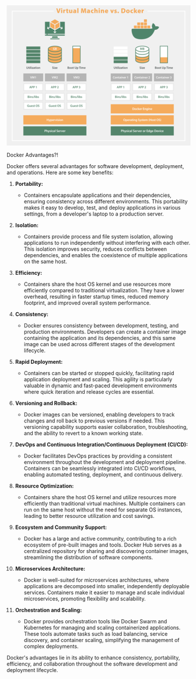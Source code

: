 ![Alt text](image_02.png)

Docker Advantages?!

Docker offers several advantages for software development, deployment, and operations. Here are some key benefits:

1. **Portability:**
   - Containers encapsulate applications and their dependencies, ensuring consistency across different environments. This portability makes it easy to develop, test, and deploy applications in various settings, from a developer's laptop to a production server.

2. **Isolation:**
   - Containers provide process and file system isolation, allowing applications to run independently without interfering with each other. This isolation improves security, reduces conflicts between dependencies, and enables the coexistence of multiple applications on the same host.

3. **Efficiency:**
   - Containers share the host OS kernel and use resources more efficiently compared to traditional virtualization. They have a lower overhead, resulting in faster startup times, reduced memory footprint, and improved overall system performance.

4. **Consistency:**
   - Docker ensures consistency between development, testing, and production environments. Developers can create a container image containing the application and its dependencies, and this same image can be used across different stages of the development lifecycle.

5. **Rapid Deployment:**
   - Containers can be started or stopped quickly, facilitating rapid application deployment and scaling. This agility is particularly valuable in dynamic and fast-paced development environments where quick iteration and release cycles are essential.

6. **Versioning and Rollback:**
   - Docker images can be versioned, enabling developers to track changes and roll back to previous versions if needed. This versioning capability supports easier collaboration, troubleshooting, and the ability to revert to a known working state.

7. **DevOps and Continuous Integration/Continuous Deployment (CI/CD):**
   - Docker facilitates DevOps practices by providing a consistent environment throughout the development and deployment pipeline. Containers can be seamlessly integrated into CI/CD workflows, enabling automated testing, deployment, and continuous delivery.

8. **Resource Optimization:**
   - Containers share the host OS kernel and utilize resources more efficiently than traditional virtual machines. Multiple containers can run on the same host without the need for separate OS instances, leading to better resource utilization and cost savings.

9. **Ecosystem and Community Support:**
   - Docker has a large and active community, contributing to a rich ecosystem of pre-built images and tools. Docker Hub serves as a centralized repository for sharing and discovering container images, streamlining the distribution of software components.

10. **Microservices Architecture:**
    - Docker is well-suited for microservices architectures, where applications are decomposed into smaller, independently deployable services. Containers make it easier to manage and scale individual microservices, promoting flexibility and scalability.

11. **Orchestration and Scaling:**
    - Docker provides orchestration tools like Docker Swarm and Kubernetes for managing and scaling containerized applications. These tools automate tasks such as load balancing, service discovery, and container scaling, simplifying the management of complex deployments.

Docker's advantages lie in its ability to enhance consistency, portability, efficiency, and collaboration throughout the software development and deployment lifecycle.

